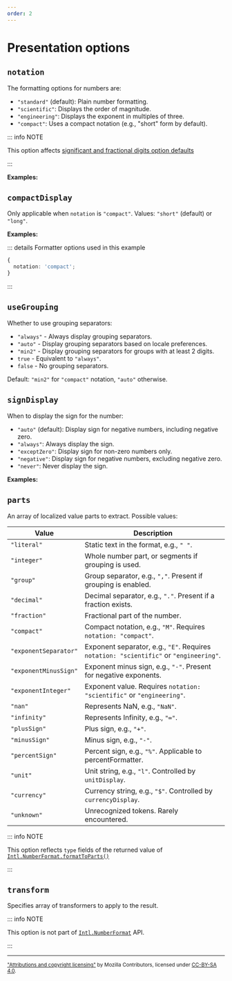 ```yaml
---
order: 2
---
```


<script setup>
import DemoValueFormatterOptions from '../../DemoValueFormatterOptions.vue';
import { decimalFormatter } from '@localizer/all';

const digitInputs = () => [
  ['1.2', 1.2], 
  ['12.34', 12.34], 
  ['123.456', 123.456], 
  ['1234.5678', 1234.5678], 
  ['12345.67891', 12345.67891]
];

const groupingInputs = () => [
  ['1', 1], 
  ['10', 10], 
  ['100', 100], 
  ['1000', 1000], 
  ['10000', 10000],
  ['100000', 100000],
  ['1000000', 1000000],
];

const signInputs = () => [
  ['100000', 100000], 
  ['-100000', -100000], 
  ['0', 0], 
  ['0.0000001', 0.0000001], 
  ['-0.0000001', -0.0000001],
];

</script>

# Presentation options

## `notation`

The formatting options for numbers are:

- `"standard"` (default): Plain number formatting.
- `"scientific"`: Displays the order of magnitude.
- `"engineering"`: Displays the exponent in multiples of three.
- `"compact"`: Uses a compact notation (e.g., "short" form by default).

::: info NOTE

This option affects [significant and fractional digits option defaults](digit-options.md#significant-and-fraction-digits-default-values)

:::

**Examples:**

<DemoValueFormatterOptions option="notation" :values="['standard','scientific','engineering','compact']" :factory=decimalFormatter :inputs=digitInputs />

## `compactDisplay`

Only applicable when `notation` is `"compact"`. Values: `"short"` (default) or `"long"`.

**Examples:**

::: details Formatter options used in this example

```typescript
{
  notation: 'compact';
}
```

:::

<DemoValueFormatterOptions option="compactDisplay" :defaultOptions="{ notation: 'compact' }" :values="['short','long']" :factory=decimalFormatter :inputs=digitInputs />

## `useGrouping`

Whether to use grouping separators:

- `"always"` - Always display grouping separators.
- `"auto"` - Display grouping separators based on locale preferences.
- `"min2"` - Display grouping separators for groups with at least 2 digits.
- `true` - Equivalent to `"always"`.
- `false` - No grouping separators.

Default: `"min2"` for `"compact"` notation, `"auto"` otherwise.

<DemoValueFormatterOptions option="useGrouping" :values="['always','auto', 'min2', true, false]" :factory=decimalFormatter :inputs=groupingInputs />

## `signDisplay`

When to display the sign for the number:

- `"auto"` (default): Display sign for negative numbers, including negative zero.
- `"always"`: Always display the sign.
- `"exceptZero"`: Display sign for non-zero numbers only.
- `"negative"`: Display sign for negative numbers, excluding negative zero.
- `"never"`: Never display the sign.

**Examples:**

<DemoValueFormatterOptions option="signDisplay" :values="['auto','always','exceptZero','negative','never']" :factory=decimalFormatter :inputs=signInputs />

## `parts`

An array of localized value parts to extract. Possible values:

| Value                 | Description                                                                            |
| --------------------- | -------------------------------------------------------------------------------------- |
| `"literal"`           | Static text in the format, e.g., `" "`.                                                |
| `"integer"`           | Whole number part, or segments if grouping is used.                                    |
| `"group"`             | Group separator, e.g., `","`. Present if grouping is enabled.                          |
| `"decimal"`           | Decimal separator, e.g., `"."`. Present if a fraction exists.                          |
| `"fraction"`          | Fractional part of the number.                                                         |
| `"compact"`           | Compact notation, e.g., `"M"`. Requires `notation: "compact"`.                         |
| `"exponentSeparator"` | Exponent separator, e.g., `"E"`. Requires `notation: "scientific"` or `"engineering"`. |
| `"exponentMinusSign"` | Exponent minus sign, e.g., `"-"`. Present for negative exponents.                      |
| `"exponentInteger"`   | Exponent value. Requires `notation: "scientific"` or `"engineering"`.                  |
| `"nan"`               | Represents NaN, e.g., `"NaN"`.                                                         |
| `"infinity"`          | Represents Infinity, e.g., `"∞"`.                                                      |
| `"plusSign"`          | Plus sign, e.g., `"+"`.                                                                |
| `"minusSign"`         | Minus sign, e.g., `"-"`.                                                               |
| `"percentSign"`       | Percent sign, e.g., `"%"`. Applicable to percentFormatter.                             |
| `"unit"`              | Unit string, e.g., `"l"`. Controlled by `unitDisplay`.                                 |
| `"currency"`          | Currency string, e.g., `"$"`. Controlled by `currencyDisplay`.                         |
| `"unknown"`           | Unrecognized tokens. Rarely encountered.                                               |

::: info NOTE

This option reflects `type` fields of the returned value of [`Intl.NumberFormat.formatToParts()`](https://developer.mozilla.org/en-US/docs/Web/JavaScript/Reference/Global_Objects/Intl/NumberFormat/formatToParts)

:::

## `transform`

Specifies array of transformers to apply to the result.

::: info NOTE

This option is not part of [`Intl.NumberFormat`](https://developer.mozilla.org/en-US/docs/Web/JavaScript/Reference/Global_Objects/Intl/NumberFormat/NumberFormat) API.

:::

---

<small>

["Attributions and copyright licensing"](https://developer.mozilla.org/en-US/docs/MDN/Writing_guidelines/Attrib_copyright_license) by Mozilla Contributors, licensed under [CC-BY-SA 4.0](https://creativecommons.org/licenses/by-sa/4.0/).

</small>
